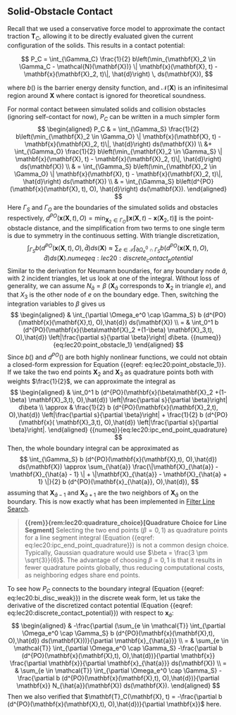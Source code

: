 ## Solid-Obstacle Contact

Recall that we used a conservative force model to approximate the contact traction $\mathbf{T}_C$, allowing it to be directly evaluated given the current configuration of the solids. This results in a contact potential:

$$
P_C = \int_{\Gamma_C} \frac{1}{2} b\left(\min_{\mathbf{X}_2 \in \Gamma_C - \mathcal{N}(\mathbf{X})} \| \mathbf{x}(\mathbf{X}, t) - \mathbf{x}(\mathbf{X}_2, t)\|, \hat{d}\right) \, ds(\mathbf{X}),
$$

where $b()$ is the barrier energy density function, and $\mathcal{N}(\mathbf{X})$ is an infinitesimal region around $\mathbf{X}$ where contact is ignored for theoretical soundness.

>

For normal contact between simulated solids and collision obstacles (ignoring self-contact for now), $P_C$ can be written in a much simpler form
$$
\begin{aligned}
    P_C 
    & = \int_{\Gamma_S} \frac{1}{2} b\left(\min_{\mathbf{X}_2 \in \Gamma_O} \| \mathbf{x}(\mathbf{X}, t) - \mathbf{x}(\mathbf{X}_2, t)\|, \hat{d}\right) ds(\mathbf{X}) \\ &+ \int_{\Gamma_O} \frac{1}{2} b\left(\min_{\mathbf{X}_2 \in \Gamma_S} \| \mathbf{x}(\mathbf{X}, t) - \mathbf{x}(\mathbf{X}_2, t)\|, \hat{d}\right) ds(\mathbf{X}) \\
    & = \int_{\Gamma_S} b\left(\min_{\mathbf{X}_2 \in \Gamma_O} \| \mathbf{x}(\mathbf{X}, t) - \mathbf{x}(\mathbf{X}_2, t)\|, \hat{d}\right) ds(\mathbf{X}) \\
    & = \int_{\Gamma_S} b\left(d^{PO}(\mathbf{x}(\mathbf{X}, t), O), \hat{d}\right) ds(\mathbf{X}).
\end{aligned}
$$
Here $\Gamma_S$ and $\Gamma_O$ are the boundaries of the simulated solids and obstacles respectively, $d^{PO}(\mathbf{x}(\mathbf{X},t), O) = \min_{\mathbf{X}_2 \in \Gamma_O} \| \mathbf{x}(\mathbf{X}, t) - \mathbf{x}(\mathbf{X}_2, t)\|$ is the point-obstacle distance, and the simplification from two terms to one single term is due to symmetry in the continuous setting.
With triangle discretization, 
$$
    \int_{\Gamma_S} b (d^{PO}(\mathbf{x}(\mathbf{X},t), O),\hat{d}) ds(\mathbf{X}) \approx \sum_{e \in \mathcal{T}} \int_{\partial \Omega_e^0 \cap \Gamma_S} b (d^{PO}(\mathbf{x}(\mathbf{X},t), O),\hat{d}) ds(\mathbf{X}).
    {{numeq}}{eq:lec20:discrete_contact_potential}
$$
Similar to the derivation for Neumann boundaries, for any boundary node $\hat{a}$, with 2 incident triangles, let us look at one of the integral. Without loss of generality, we can assume $N_{\hat{a}} = \beta$ ($\mathbf{X}_{\hat{a}}$ corresponds to $\mathbf{X}_2$ in triangle $e$), and that $X_3$ is the other node of $e$ on the boundary edge. Then, switching the integration variables to $\beta$ gives us
$$
\begin{aligned}
   & \int_{\partial \Omega_e^0 \cap \Gamma_S} b (d^{PO}(\mathbf{x}(\mathbf{X},t), O),\hat{d}) ds(\mathbf{X}) \\
    = & \int_0^1 b (d^{PO}(\mathbf{x}(\beta\mathbf{X}_2 +(1-\beta) \mathbf{X}_3,t), O),\hat{d}) \left|\frac{\partial s}{\partial \beta}\right| d\beta.
    {{numeq}}{eq:lec20:point_obstacle_1}
\end{aligned}
$$
Since $b()$ and $d^{PO}()$ are both highly nonlinear functions, we could not obtain a closed-form expression for Equation {{eqref: eq:lec20:point_obstacle_1}}. If we take the two end points $\mathbf{X}_2$ and $\mathbf{X}_3$ as quadrature points both with weights $\frac{1}{2}$, we can approximate the integral as
$$
\begin{aligned}
    & \int_0^1 b (d^{PO}(\mathbf{x}(\beta\mathbf{X}_2 +(1-\beta) \mathbf{X}_3,t), O),\hat{d}) \left|\frac{\partial s}{\partial \beta}\right| d\beta \\
    \approx & \frac{1}{2} b (d^{PO}(\mathbf{x}(\mathbf{X}_2,t), O),\hat{d}) \left|\frac{\partial s}{\partial \beta}\right| + \frac{1}{2} b (d^{PO}(\mathbf{x}( \mathbf{X}_3,t), O),\hat{d}) \left|\frac{\partial s}{\partial \beta}\right|.
\end{aligned}
{{numeq}}{eq:lec20:ipc_end_point_quadrature}
$$
Then, the whole boundary integral can be approximated as
$$
    \int_{\Gamma_S} b (d^{PO}(\mathbf{x}(\mathbf{X},t), O),\hat{d}) ds(\mathbf{X}) \approx \sum_{\hat{a}}  \frac{\|\mathbf{X}_{\hat{a}} - \mathbf{X}_{\hat{a} - 1} \| + \|\mathbf{X}_{\hat{a}} - \mathbf{X}_{\hat{a} + 1} \|}{2} b (d^{PO}(\mathbf{x}_{\hat{a}}, O),\hat{d}),
$$
assuming that $\mathbf{X}_{\hat{a} - 1}$ and $\mathbf{X}_{\hat{a} + 1}$ are the two neighbors of $\mathbf{X}_{\hat{a}}$ on the boundary. This is now exactly what has been implemented in [Filter Line Search](./lec8-filter_line_search.md).

> **{{rem}}{rem:lec20:quadrature_choice}[Quadrature Choice for Line Segment]** Selecting the two end points ($\beta = 0, 1$) as quadrature points for a line segment integral (Equation {{eqref: eq:lec20:ipc_end_point_quadrature}}) is not a common design choice. Typically, Gaussian quadrature would use $\beta = \frac{3 \pm \sqrt{3}}{6}$. The advantage of choosing $\beta = 0, 1$ is that it results in fewer quadrature points globally, thus reducing computational costs, as neighboring edges share end points.


To see how $P_C$ connects to the boundary integral (Equation {{eqref: eq:lec20:bi_disc_weak}}) in the discrete weak form, let us take the derivative of the discretized contact potential (Equation {{eqref: eq:lec20:discrete_contact_potential}}) with respect to $\mathbf{x}_{\hat{a}}$:
$$
\begin{aligned}
   & -\frac{\partial (\sum_{e \in \mathcal{T}} \int_{\partial \Omega_e^0 \cap \Gamma_S} b (d^{PO}(\mathbf{x}(\mathbf{X},t), O),\hat{d}) ds(\mathbf{X}))}{\partial \mathbf{x}_{\hat{a}}} \\
   = &
   \sum_{e \in \mathcal{T}} \int_{\partial \Omega_e^0 \cap \Gamma_S} -\frac{\partial b (d^{PO}(\mathbf{x}(\mathbf{X},t), O),\hat{d})}{\partial \mathbf{x}} \frac{\partial \mathbf{x}}{\partial \mathbf{x}_{\hat{a}}} ds(\mathbf{X}) \\
   = & \sum_{e \in \mathcal{T}} \int_{\partial \Omega_e^0 \cap \Gamma_S} -\frac{\partial b (d^{PO}(\mathbf{x}(\mathbf{X},t), O),\hat{d})}{\partial \mathbf{x}} N_{\hat{a}}(\mathbf{X}) ds(\mathbf{X}).
\end{aligned}
$$
Then we also verified that $\mathbf{T}_C(\mathbf{X}, t) = -\frac{\partial b (d^{PO}(\mathbf{x}(\mathbf{X},t), O),\hat{d})}{\partial \mathbf{x}}$ here.
